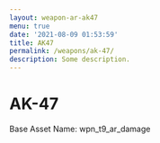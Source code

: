 ```yaml
---
layout: weapon-ar-ak47
menu: true
date: '2021-08-09 01:53:59'
title: AK47
permalink: /weapons/ak-47/
description: Some description.
---
```


# AK-47

Base Asset Name: wpn_t9_ar_damage